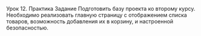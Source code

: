 Урок 12. Практика
Задание
Подготовить базу проекта ко второму курсу. 
Необходимо реализовать главную страницу с отображением списка товаров, 
возможность добавления их в корзину, 
и настроенной безопасностью.